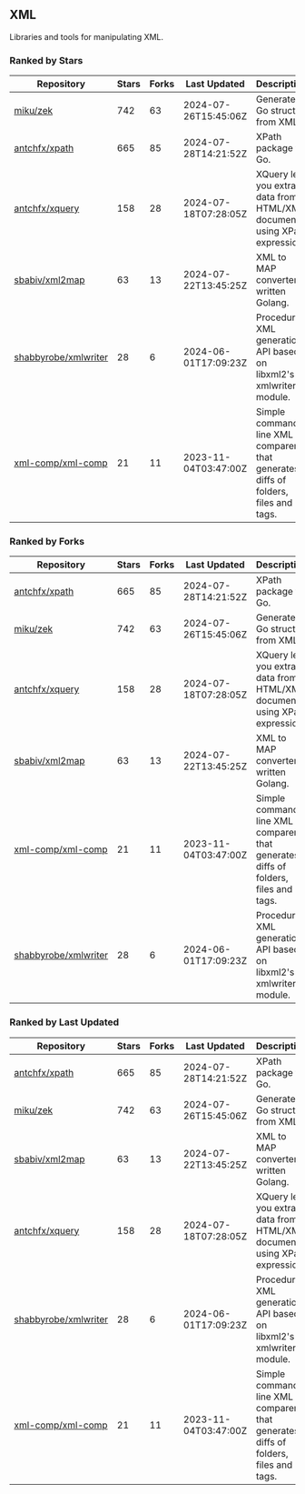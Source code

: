 ## XML

Libraries and tools for manipulating XML.

### Ranked by Stars

| Repository | Stars | Forks | Last Updated | Description | 
|------------|-------|-------|--------------|-------------|
| [miku/zek](https://github.com/miku/zek) | 742 | 63 | 2024-07-26T15:45:06Z |  Generate a Go struct from XML. |
| [antchfx/xpath](https://github.com/antchfx/xpath) | 665 | 85 | 2024-07-28T14:21:52Z |  XPath package for Go. |
| [antchfx/xquery](https://github.com/antchfx/xquery) | 158 | 28 | 2024-07-18T07:28:05Z |  XQuery lets you extract data from HTML/XML documents using XPath expression. |
| [sbabiv/xml2map](https://github.com/sbabiv/xml2map) | 63 | 13 | 2024-07-22T13:45:25Z |  XML to MAP converter written Golang. |
| [shabbyrobe/xmlwriter](https://github.com/shabbyrobe/xmlwriter) | 28 | 6 | 2024-06-01T17:09:23Z |  Procedural XML generation API based on libxml2's xmlwriter module. |
| [xml-comp/xml-comp](https://github.com/xml-comp/xml-comp) | 21 | 11 | 2023-11-04T03:47:00Z |  Simple command line XML comparer that generates diffs of folders, files and tags. |

### Ranked by Forks

| Repository | Stars | Forks | Last Updated | Description | 
|------------|-------|-------|--------------|-------------|
| [antchfx/xpath](https://github.com/antchfx/xpath) | 665 | 85 | 2024-07-28T14:21:52Z |  XPath package for Go. |
| [miku/zek](https://github.com/miku/zek) | 742 | 63 | 2024-07-26T15:45:06Z |  Generate a Go struct from XML. |
| [antchfx/xquery](https://github.com/antchfx/xquery) | 158 | 28 | 2024-07-18T07:28:05Z |  XQuery lets you extract data from HTML/XML documents using XPath expression. |
| [sbabiv/xml2map](https://github.com/sbabiv/xml2map) | 63 | 13 | 2024-07-22T13:45:25Z |  XML to MAP converter written Golang. |
| [xml-comp/xml-comp](https://github.com/xml-comp/xml-comp) | 21 | 11 | 2023-11-04T03:47:00Z |  Simple command line XML comparer that generates diffs of folders, files and tags. |
| [shabbyrobe/xmlwriter](https://github.com/shabbyrobe/xmlwriter) | 28 | 6 | 2024-06-01T17:09:23Z |  Procedural XML generation API based on libxml2's xmlwriter module. |

### Ranked by Last Updated

| Repository | Stars | Forks | Last Updated | Description | 
|------------|-------|-------|--------------|-------------|
| [antchfx/xpath](https://github.com/antchfx/xpath) | 665 | 85 | 2024-07-28T14:21:52Z |  XPath package for Go. |
| [miku/zek](https://github.com/miku/zek) | 742 | 63 | 2024-07-26T15:45:06Z |  Generate a Go struct from XML. |
| [sbabiv/xml2map](https://github.com/sbabiv/xml2map) | 63 | 13 | 2024-07-22T13:45:25Z |  XML to MAP converter written Golang. |
| [antchfx/xquery](https://github.com/antchfx/xquery) | 158 | 28 | 2024-07-18T07:28:05Z |  XQuery lets you extract data from HTML/XML documents using XPath expression. |
| [shabbyrobe/xmlwriter](https://github.com/shabbyrobe/xmlwriter) | 28 | 6 | 2024-06-01T17:09:23Z |  Procedural XML generation API based on libxml2's xmlwriter module. |
| [xml-comp/xml-comp](https://github.com/xml-comp/xml-comp) | 21 | 11 | 2023-11-04T03:47:00Z |  Simple command line XML comparer that generates diffs of folders, files and tags. |


